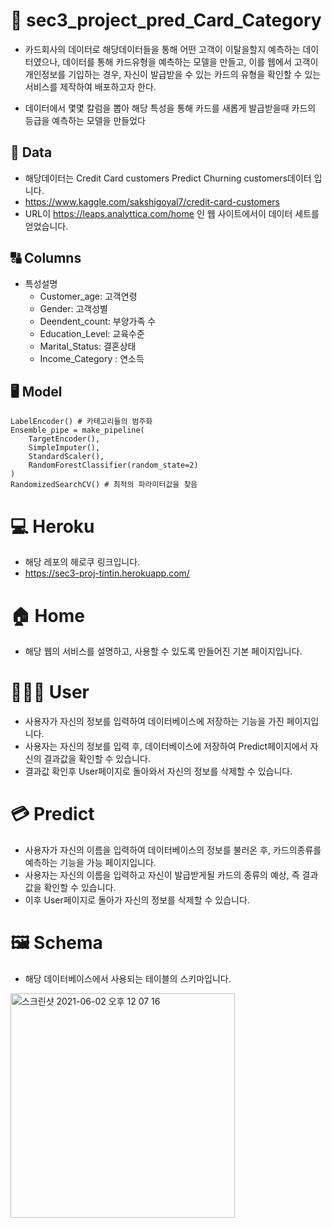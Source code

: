 # 📄 sec3_project_pred_Card_Category
- 카드회사의 데이터로 해당데이터들을 통해 어떤 고객이 이탈을할지 예측하는 데이터였으나, 데이터를 통해 카드유형을 예측하는 모델을 만들고, 이를 웹에서 고객이 개인정보를 기입하는 경우, 자신이 발급받을 수 있는 카드의 유형을 확인할 수 있는 서비스를 제작하여 배포하고자 한다.

- 데이터에서 몇몇 칼럼을 뽑아 해당 특성을 통해 카드를 새롭게 발급받을때 카드의 등급을 예측하는 모델을 만들었다

## 📃 Data
- 해당데이터는 Credit Card customers Predict Churning customers데이터 입니다.
- https://www.kaggle.com/sakshigoyal7/credit-card-customers
- URL이 https://leaps.analyttica.com/home 인 웹 사이트에서이 데이터 세트를 얻었습니다.

## 🔠 Columns
- 특성설명
    - Customer_age: 고객연령
    - Gender: 고객성별
    - Deendent_count: 부양가족 수
    - Education_Level: 교육수준
    - Marital_Status: 결혼상태
    - Income_Category : 연소득

## 🖥️ Model
```
LabelEncoder() # 카테고리들의 범주화
Ensemble_pipe = make_pipeline(
    TargetEncoder(),
    SimpleImputer(),
    StandardScaler(), 
    RandomForestClassifier(random_state=2)
)
RandomizedSearchCV() # 최적의 파라미터값을 찾음
```


# 💻 Heroku
- 해당 레포의 헤로쿠 링크입니다.
- https://sec3-proj-tintin.herokuapp.com/

# 🏠 Home
- 해당 웹의 서비스를 설명하고, 사용할 수 있도록 만들어진 기본 페이지입니다.

# 🧑‍🤝‍🧑 User
- 사용자가 자신의 정보를 입력하여 데이터베이스에 저장하는 기능을 가진 페이지입니다.
- 사용자는 자신의 정보를 입력 후, 데이터베이스에 저장하여 Predict페이지에서 자신의 결과값을 확인할 수 있습니다.
- 결과값 확인후 User페이지로 돌아와서 자신의 정보를 삭제할 수 있습니다.

# 💳 Predict
- 사용자가 자신의 이름을 입력하여 데이터베이스의 정보를 불러온 후, 카드의종류를 예측하는 기능을 가능 페이지입니다.
- 사용자는 자신의 이름을 입력하고 자신이 발급받게될 카드의 종류의 예상, 즉 결과값을 확인할 수 있습니다.
- 이후 User페이지로 돌아가 자신의 정보를 삭제할 수 있습니다.

# 🖼️ Schema
- 해당 데이터베이스에서 사용되는 테이블의 스키마입니다.
<img width="359" alt="스크린샷 2021-06-02 오후 12 07 16" src="https://user-images.githubusercontent.com/73811590/120418226-14b9cc00-c39b-11eb-8bb7-6e6cf6360bb0.png">

